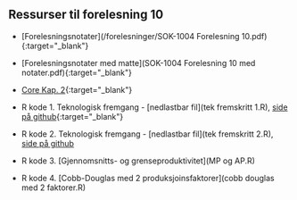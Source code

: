 ## Ressurser til forelesning 10

- [Forelesningsnotater](/forelesninger/SOK-1004 Forelesning 10.pdf){:target="_blank"}

- [Forelesningsnotater med matte](SOK-1004 Forelesning 10 med notater.pdf){:target="_blank"}

- [Core Kap. 2](https://www.core-econ.org/the-economy/book/text/02.html){:target="_blank"}

- R kode 1. Teknologisk fremgang - [nedlastbar fil](tek fremskritt 1.R), [side på github](https://github.com/uit-sok-1004-h21/uit-sok-1004-h21.github.io/blob/main/tek%20fremskritt%201.R){:target="_blank"}
- R kode 2. Teknologisk fremgang - [nedlastbar fil](tek fremskritt 2.R), [side på github](https://github.com/uit-sok-1004-h21/uit-sok-1004-h21.github.io/blob/main/tek%20fremskritt%202.R)
- R kode 3. [Gjennomsnitts- og grenseproduktivitet](MP og AP.R)
- R kode 4. [Cobb-Douglas med 2 produksjoinsfaktorer](cobb douglas med 2 faktorer.R)
